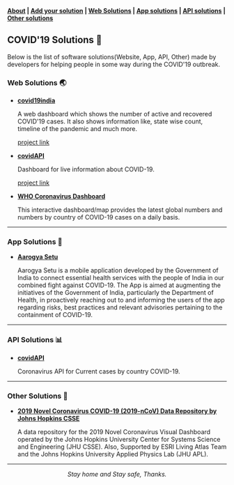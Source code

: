 **[About](about.md) | [Add your solution](add_your_solution.md) | [Web Solutions](#web-solutions-earth_asia) | [App solutions](#app-solutions-iphone) | [API solutions](#api-solutions-bar_chart) | [Other solutions](#other-solutions-wrench)**

## COVID'19 Solutions :page_facing_up:

Below is the list of software solutions(Website, App, API, Other) made by developers for helping people in some way during the COVID'19 outbreak. 

### Web Solutions :earth_asia:

+ **[covid19india](https://www.covid19india.org/)**
    
     A web dashboard which shows the number of active and recovered COVID'19 cases. 
     It also shows information like, state wise count, timeline of the pandemic and much more.
     
     [project link](https://github.com/covid19india/covid19india-react)
     
+ **[covidAPI](https://coronavirus-19-api.herokuapp.com/)**
    
     Dashboard for live information about COVID-19.
     
     [project link](https://github.com/javieraviles/covidAPI)

+ **[WHO Coronavirus Dashboard](https://who.sprinklr.com/)**

     This interactive dashboard/map provides the latest global numbers and numbers by country of COVID-19 cases on a daily basis.
----
### App Solutions :iphone:

+ **[Aarogya Setu](https://play.google.com/store/apps/details?id=nic.goi.aarogyasetu)**

    Aarogya Setu is a mobile application developed by the Government of India to connect essential health services with the
    people of India in our combined fight against COVID-19. The App is aimed at augmenting the initiatives of the Government
    of India, particularly the Department of Health, in proactively reaching out to and informing the users of the app
    regarding risks, best practices and relevant advisories pertaining to the containment of COVID-19.

----
### API Solutions :bar_chart:

+ **[covidAPI](https://github.com/javieraviles/covidAPI)**
     
     Coronavirus API for Current cases by country COVID-19. 

----
### Other Solutions :wrench:

+ **[2019 Novel Coronavirus COVID-19 (2019-nCoV) Data Repository by Johns Hopkins CSSE](https://github.com/CSSEGISandData/COVID-19)**
 
    A data repository for the 2019 Novel Coronavirus Visual Dashboard operated by the Johns Hopkins University Center for
    Systems Science and Engineering (JHU CSSE). Also, Supported by ESRI Living Atlas Team and the Johns Hopkins University
    Applied Physics Lab (JHU APL).
    

----

<p align="center"> <i>Stay home and Stay safe, Thanks.</i> </p>
